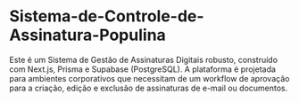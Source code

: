 # Sistema-de-Controle-de-Assinatura-Populina
Este é um Sistema de Gestão de Assinaturas Digitais robusto, construído com Next.js, Prisma e Supabase (PostgreSQL). A plataforma é projetada para ambientes corporativos que necessitam de um workflow de aprovação para a criação, edição e exclusão de assinaturas de e-mail ou documentos.
